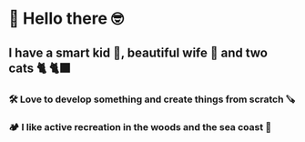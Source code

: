 # 👋 Hello there 🤓
## I have a smart kid 👦, beautiful wife 👩 and two cats  🐈  🐈‍⬛
### 🛠️  Love to develop something and create things from scratch 🪚 
### 🏕️  I like active recreation in the woods and the sea coast  🌊
<!--
**kzaytsev/kzaytsev** is a ✨ _special_ ✨ repository because its `README.md` (this file) appears on your GitHub profile.

Here are some ideas to get you started:

- 🔭 I’m currently working on ...
- 🌱 I’m currently learning ...
- 👯 I’m looking to collaborate on ...
- 🤔 I’m looking for help with ...
- 💬 Ask me about ...
- 📫 How to reach me: ...
- 😄 Pronouns: ...
- ⚡ Fun fact: ...
-->
